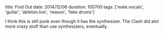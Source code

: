 title: Find Out
date: 2014/12/06
duration: 105700
tags: ['male.vocals', 'guitar', 'ableton.live', 'reason', 'fake.drums']

I think this is still punk even though it has the synthesizer. The Clash did alot more crazy stuff than use synthesizers, eventually.
